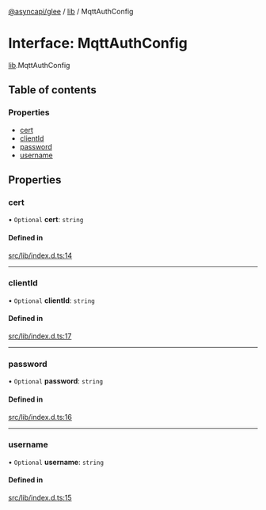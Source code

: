 [@asyncapi/glee](../README.md) / [lib](../modules/lib.md) / MqttAuthConfig

# Interface: MqttAuthConfig

[lib](../modules/lib.md).MqttAuthConfig

## Table of contents

### Properties

- [cert](lib.MqttAuthConfig.md#cert)
- [clientId](lib.MqttAuthConfig.md#clientid)
- [password](lib.MqttAuthConfig.md#password)
- [username](lib.MqttAuthConfig.md#username)

## Properties

### cert

• `Optional` **cert**: `string`

#### Defined in

[src/lib/index.d.ts:14](https://github.com/asyncapi/glee/blob/3a5bbae/src/lib/index.d.ts#L14)

___

### clientId

• `Optional` **clientId**: `string`

#### Defined in

[src/lib/index.d.ts:17](https://github.com/asyncapi/glee/blob/3a5bbae/src/lib/index.d.ts#L17)

___

### password

• `Optional` **password**: `string`

#### Defined in

[src/lib/index.d.ts:16](https://github.com/asyncapi/glee/blob/3a5bbae/src/lib/index.d.ts#L16)

___

### username

• `Optional` **username**: `string`

#### Defined in

[src/lib/index.d.ts:15](https://github.com/asyncapi/glee/blob/3a5bbae/src/lib/index.d.ts#L15)
